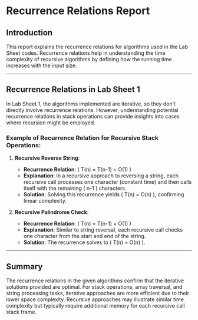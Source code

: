 # Recurrence Relations Report

## Introduction
This report explains the recurrence relations for algorithms used in the Lab Sheet codes. Recurrence relations help in understanding the time complexity of recursive algorithms by defining how the running time increases with the input size.

---

## Recurrence Relations in Lab Sheet 1
In Lab Sheet 1, the algorithms implemented are iterative, so they don’t directly involve recurrence relations. However, understanding potential recurrence relations in stack operations can provide insights into cases where recursion might be employed.

### Example of Recurrence Relation for Recursive Stack Operations:
1. **Recursive Reverse String**:
   - **Recurrence Relation**: \( T(n) = T(n-1) + O(1) \)
   - **Explanation**: In a recursive approach to reversing a string, each recursive call processes one character (constant time) and then calls itself with the remaining \( n-1 \) characters.
   - **Solution**: Solving this recurrence yields \( T(n) = O(n) \), confirming linear complexity.

2. **Recursive Palindrome Check**:
   - **Recurrence Relation**: \( T(n) = T(n-1) + O(1) \)
   - **Explanation**: Similar to string reversal, each recursive call checks one character from the start and end of the string.
   - **Solution**: The recurrence solves to \( T(n) = O(n) \).

---

## Summary
The recurrence relations in the given algorithms confirm that the iterative solutions provided are optimal. For stack operations, array traversal, and string processing tasks, iterative approaches are more efficient due to their lower space complexity. Recursive approaches may illustrate similar time complexity but typically require additional memory for each recursive call stack frame.
